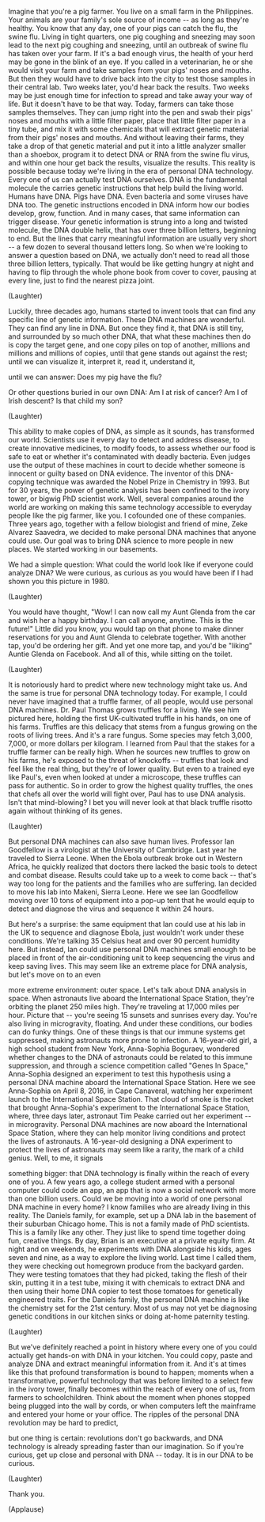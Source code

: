 
Imagine that you&#39;re a pig farmer.
You live on a small farm
in the Philippines.
Your animals are your family&#39;s
sole source of income --
as long as they&#39;re healthy.
You know that any day,
one of your pigs can catch the flu,
the swine flu.
Living in tight quarters,
one pig coughing and sneezing
may soon lead to the next pig
coughing and sneezing,
until an outbreak of swine flu
has taken over your farm.
If it&#39;s a bad enough virus,
the health of your herd may be gone
in the blink of an eye.
If you called in a veterinarian,
he or she would visit your farm
and take samples
from your pigs&#39; noses and mouths.
But then they would have to drive
back into the city
to test those samples
in their central lab.
Two weeks later,
you&#39;d hear back the results.
Two weeks may be just enough time
for infection to spread
and take away your way of life.
But it doesn&#39;t have to be that way.
Today, farmers can take
those samples themselves.
They can jump right into the pen
and swab their pigs&#39; noses and mouths
with a little filter paper,
place that little filter paper
in a tiny tube,
and mix it with some chemicals
that will extract genetic material
from their pigs&#39; noses and mouths.
And without leaving their farms,
they take a drop of that genetic material
and put it into a little analyzer
smaller than a shoebox,
program it to detect DNA or RNA
from the swine flu virus,
and within one hour get back the results,
visualize the results.
This reality is possible
because today we&#39;re living in the era
of personal DNA technology.
Every one of us can actually
test DNA ourselves.
DNA is the fundamental molecule
the carries genetic instructions
that help build the living world.
Humans have DNA.
Pigs have DNA.
Even bacteria and some
viruses have DNA too.
The genetic instructions encoded in DNA
inform how our bodies develop,
grow, function.
And in many cases, that same information
can trigger disease.
Your genetic information
is strung into a long and twisted
molecule, the DNA double helix,
that has over three billion letters,
beginning to end.
But the lines that carry
meaningful information
are usually very short --
a few dozen to several
thousand letters long.
So when we&#39;re looking to answer
a question based on DNA,
we actually don&#39;t need to read
all those three billion
letters, typically.
That would be like getting hungry at night
and having to flip through
the whole phone book
from cover to cover,
pausing at every line,
just to find the nearest pizza joint.

(Laughter)

Luckily, three decades ago,
humans started to invent tools
that can find any specific line
of genetic information.
These DNA machines are wonderful.
They can find any line in DNA.
But once they find it,
that DNA is still tiny, and surrounded
by so much other DNA,
that what these machines then do
is copy the target gene,
and one copy piles on top of another,
millions and millions
and millions of copies,
until that gene stands out
against the rest;
until we can visualize it,
interpret it, read it, understand it,

until we can answer:
Does my pig have the flu?

Or other questions buried in our own DNA:
Am I at risk of cancer?
Am I of Irish descent?
Is that child my son?

(Laughter)

This ability to make copies of DNA,
as simple as it sounds,
has transformed our world.
Scientists use it every day
to detect and address disease,
to create innovative medicines,
to modify foods,
to assess whether our food is safe to eat
or whether it&#39;s contaminated
with deadly bacteria.
Even judges use the output
of these machines in court
to decide whether someone is innocent
or guilty based on DNA evidence.
The inventor of this DNA-copying technique
was awarded the Nobel Prize
in Chemistry in 1993.
But for 30 years,
the power of genetic analysis
has been confined to the ivory tower,
or bigwig PhD scientist work.
Well, several companies around the world
are working on making
this same technology accessible
to everyday people like the pig farmer,
like you.
I cofounded one of these companies.
Three years ago,
together with a fellow biologist
and friend of mine,
Zeke Alvarez Saavedra,
we decided to make personal DNA machines
that anyone could use.
Our goal was to bring DNA science
to more people in new places.
We started working in our basements.

We had a simple question:
What could the world look like
if everyone could analyze DNA?
We were curious,
as curious as you would have been
if I had shown you this picture in 1980.

(Laughter)

You would have thought, &quot;Wow!
I can now call
my Aunt Glenda from the car
and wish her a happy birthday.
I can call anyone, anytime.
This is the future!&quot;
Little did you know,
you would tap on that phone
to make dinner reservations
for you and Aunt Glenda
to celebrate together.
With another tap,
you&#39;d be ordering her gift.
And yet one more tap,
and you&#39;d be &quot;liking&quot;
Auntie Glenda on Facebook.
And all of this,
while sitting on the toilet.

(Laughter)

It is notoriously hard to predict
where new technology might take us.
And the same is true
for personal DNA technology today.
For example, I could never have imagined
that a truffle farmer, of all people,
would use personal DNA machines.
Dr. Paul Thomas grows
truffles for a living.
We see him pictured here,
holding the first UK-cultivated truffle
in his hands, on one of his farms.
Truffles are this delicacy
that stems from a fungus
growing on the roots of living trees.
And it&#39;s a rare fungus.
Some species may fetch 3,000,
7,000, or more dollars per kilogram.
I learned from Paul
that the stakes for a truffle farmer
can be really high.
When he sources new truffles
to grow on his farms,
he&#39;s exposed to the threat
of knockoffs --
truffles that look and feel
like the real thing,
but they&#39;re of lower quality.
But even to a trained eye like Paul&#39;s,
even when looked at under a microscope,
these truffles can pass for authentic.
So in order to grow
the highest quality truffles,
the ones that chefs
all over the world will fight over,
Paul has to use DNA analysis.
Isn&#39;t that mind-blowing?
I bet you will never look
at that black truffle risotto again
without thinking of its genes.

(Laughter)

But personal DNA machines
can also save human lives.
Professor Ian Goodfellow is a virologist
at the University of Cambridge.
Last year he traveled to Sierra Leone.
When the Ebola outbreak
broke out in Western Africa,
he quickly realized that doctors there
lacked the basic tools
to detect and combat disease.
Results could take
up to a week to come back --
that&#39;s way too long for the patients
and the families who are suffering.
Ian decided to move his lab
into Makeni, Sierra Leone.
Here we see Ian Goodfellow
moving over 10 tons of equipment
into a pop-up tent
that he would equip to detect
and diagnose the virus
and sequence it within 24 hours.

But here&#39;s a surprise:
the same equipment that Ian could use
at his lab in the UK
to sequence and diagnose Ebola,
just wouldn&#39;t work under these conditions.
We&#39;re talking 35 Celsius heat
and over 90 percent humidity here.
But instead, Ian could use
personal DNA machines
small enough to be placed
in front of the air-conditioning unit
to keep sequencing the virus
and keep saving lives.
This may seem like
an extreme place for DNA analysis,
but let&#39;s move on to an even

more extreme environment:
outer space.
Let&#39;s talk about DNA analysis in space.
When astronauts live aboard
the International Space Station,
they&#39;re orbiting the planet
250 miles high.
They&#39;re traveling
at 17,000 miles per hour.
Picture that --
you&#39;re seeing 15 sunsets
and sunrises every day.
You&#39;re also living in microgravity,
floating.
And under these conditions,
our bodies can do funky things.
One of these things is that
our immune systems get suppressed,
making astronauts more prone to infection.
A 16-year-old girl,
a high school student from New York,
Anna-Sophia Boguraev,
wondered whether changes
to the DNA of astronauts
could be related
to this immune suppression,
and through a science competition
called &quot;Genes In Space,&quot;
Anna-Sophia designed an experiment
to test this hypothesis
using a personal DNA machine
aboard the International Space Station.
Here we see Anna-Sophia
on April 8, 2016, in Cape Canaveral,
watching her experiment launch
to the International Space Station.
That cloud of smoke is the rocket
that brought Anna-Sophia&#39;s experiment
to the International Space Station,
where, three days later,
astronaut Tim Peake
carried out her experiment --
in microgravity.
Personal DNA machines are now
aboard the International Space Station,
where they can help monitor
living conditions
and protect the lives of astronauts.
A 16-year-old designing a DNA experiment
to protect the lives of astronauts
may seem like a rarity,
the mark of a child genius.
Well, to me, it signals

something bigger:
that DNA technology is finally
within the reach of every one of you.
A few years ago,
a college student armed
with a personal computer
could code an app,
an app that is now a social network
with more than one billion users.
Could we be moving into a world
of one personal DNA machine in every home?
I know families who are already
living in this reality.
The Daniels family, for example,
set up a DNA lab in the basement
of their suburban Chicago home.
This is not a family
made of PhD scientists.
This is a family like any other.
They just like to spend time together
doing fun, creative things.
By day, Brian is an executive
at a private equity firm.
At night and on weekends,
he experiments with DNA
alongside his kids, ages seven and nine,
as a way to explore the living world.
Last time I called them,
they were checking out homegrown produce
from the backyard garden.
They were testing tomatoes
that they had picked,
taking the flesh of their skin,
putting it in a test tube,
mixing it with chemicals to extract DNA
and then using their home DNA copier
to test those tomatoes
for genetically engineered traits.
For the Daniels family,
the personal DNA machine
is like the chemistry set
for the 21st century.
Most of us may not yet
be diagnosing genetic conditions
in our kitchen sinks
or doing at-home paternity testing.

(Laughter)

But we&#39;ve definitely reached
a point in history
where every one of you could actually
get hands-on with DNA
in your kitchen.
You could copy, paste and analyze DNA
and extract meaningful
information from it.
And it&#39;s at times like this
that profound transformation
is bound to happen;
moments when a transformative,
powerful technology
that was before limited
to a select few in the ivory tower,
finally becomes within the reach
of every one of us,
from farmers to schoolchildren.
Think about the moment
when phones stopped being
plugged into the wall by cords,
or when computers left the mainframe
and entered your home or your office.
The ripples of the personal DNA revolution
may be hard to predict,

but one thing is certain:
revolutions don&#39;t go backwards,
and DNA technology is already spreading
faster than our imagination.
So if you&#39;re curious,
get up close and personal
with DNA -- today.
It is in our DNA to be curious.

(Laughter)

Thank you.

(Applause)

